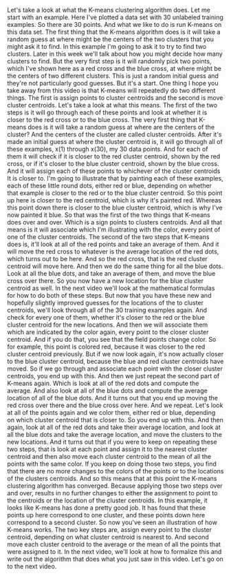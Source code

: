 Let's take a look at what the K-means clustering algorithm does. Let me start with an example. Here I've plotted a data set with 30 unlabeled training examples. So there are 30 points. And what we like to do is run K-means on this data set. The first thing that the K-means algorithm does is it will take a random guess at where might be the centers of the two clusters that you might ask it to find. In this example I'm going to ask it to try to find two clusters. Later in this week we'll talk about how you might decide how many clusters to find. But the very first step is it will randomly pick two points, which I've shown here as a red cross and the blue cross, at where might be the centers of two different clusters. This is just a random initial guess and they're not particularly good guesses. But it's a start. One thing I hope you take away from this video is that K-means will repeatedly do two different things. The first is assign points to cluster centroids and the second is move cluster centroids. Let's take a look at what this means. The first of the two steps is it will go through each of these points and look at whether it is closer to the red cross or to the blue cross. The very first thing that K-means does is it will take a random guess at where are the centers of the cluster? And the centers of the cluster are called cluster centroids. After it's made an initial guess at where the cluster centroid is, it will go through all of these examples, x(1) through x(30), my 30 data points. And for each of them it will check if it is closer to the red cluster centroid, shown by the red cross, or if it's closer to the blue cluster centroid, shown by the blue cross. And it will assign each of these points to whichever of the cluster centroids It is closer to. I'm going to illustrate that by painting each of these examples, each of these little round dots, either red or blue, depending on whether that example is closer to the red or to the blue cluster centroid. So this point up here is closer to the red centroid, which is why it's painted red. Whereas this point down there is closer to the blue cluster centroid, which is why I've now painted it blue. So that was the first of the two things that K-means does over and over. Which is a sign points to clusters centroids. And all that means is it will associate which I'm illustrating with the color, every point of one of the cluster centroids. The second of the two steps that K-means does is, it'll look at all of the red points and take an average of them. And it will move the red cross to whatever is the average location of the red dots, which turns out to be here. And so the red cross, that is the red cluster centroid will move here. And then we do the same thing for all the blue dots. Look at all the blue dots, and take an average of them, and move the blue cross over there. So you now have a new location for the blue cluster centroid as well. In the next video we'll look at the mathematical formulas for how to do both of these steps. But now that you have these new and hopefully slightly improved guesses for the locations of the to cluster centroids, we'll look through all of the 30 training examples again. And check for every one of them, whether it's closer to the red or the blue cluster centroid for the new locations. And then we will associate them which are indicated by the color again, every point to the closer cluster centroid. And if you do that, you see that the field points change color. So for example, this point is colored red, because it was closer to the red cluster centroid previously. But if we now look again, it's now actually closer to the blue cluster centroid, because the blue and red cluster centroids have moved. So if we go through and associate each point with the closer cluster centroids, you end up with this. And then we just repeat the second part of K-means again. Which is look at all of the red dots and compute the average. And also look at all of the blue dots and compute the average location of all of the blue dots. And it turns out that you end up moving the red cross over there and the blue cross over here. And we repeat. Let's look at all of the points again and we color them, either red or blue, depending on which cluster centroid that is closer to. So you end up with this. And then again, look at all of the red dots and take their average location, and look at all the blue dots and take the average location, and move the clusters to the new locations. And it turns out that if you were to keep on repeating these two steps, that is look at each point and assign it to the nearest cluster centroid and then also move each cluster centroid to the mean of all the points with the same color. If you keep on doing those two steps, you find that there are no more changes to the colors of the points or to the locations of the clusters centroids. And so this means that at this point the K-means clustering algorithm has converged. Because applying those two steps over and over, results in no further changes to either the assignment to point to the centroids or the location of the cluster centroids. In this example, it looks like K-means has done a pretty good job. It has found that these points up here correspond to one cluster, and these points down here correspond to a second cluster. So now you've seen an illustration of how K-means works. The two key steps are, assign every point to the cluster centroid, depending on what cluster centroid is nearest to. And second move each cluster centroid to the average or the mean of all the points that were assigned to it. In the next video, we'll look at how to formalize this and write out the algorithm that does what you just saw in this video. Let's go on to the next video. 